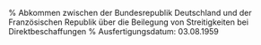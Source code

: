 % Abkommen zwischen der Bundesrepublik Deutschland und der Französischen Republik über die Beilegung von Streitigkeiten bei Direktbeschaffungen
% Ausfertigungsdatum: 03.08.1959
 